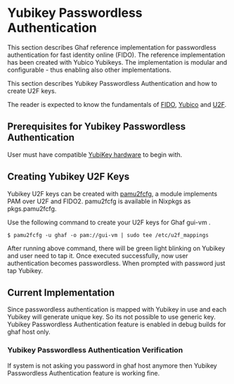 <!--
    Copyright 2022-2023 TII (SSRC) and the Ghaf contributors
    SPDX-License-Identifier: CC-BY-SA-4.0
-->

# Yubikey Passwordless Authentication

This section describes Ghaf reference implementation for passwordless authentication for fast identity online (FIDO). The reference implementation has been created with Yubico Yubikeys.
The implementation is modular and configurable - thus enabling also other implementations.

This section describes Yubikey Passwordless Authentication and how to create U2F keys.

The reader is expected to know the fundamentals of [FIDO](https://fidoalliance.org/specifications/), [Yubico](https://www.yubico.com/) and [U2F](https://developers.yubico.com/U2F/).

## Prerequisites for Yubikey Passwordless Authentication

User must have compatible [YubiKey hardware](https://www.yubico.com/products/) to begin with.

## Creating Yubikey U2F Keys

Yubikey U2F keys can be created with [pamu2fcfg](https://developers.yubico.com/pam-u2f/), a module implements PAM over U2F and FIDO2. pamu2fcfg is available in Nixpkgs as pkgs.pamu2fcfg.

Use the following command to create your U2F keys for Ghaf gui-vm .
```
$ pamu2fcfg -u ghaf -o pam://gui-vm | sudo tee /etc/u2f_mappings
```

After running above command, there will be green light blinking on Yubikey and user need to tap it.
Once executed successfully, now user authentication becomes passwordless. When prompted with password just tap Yubikey.

## Current Implementation

Since passwordless authentication is mapped with Yubikey in use and each Yubikey will generate unique key. So its not possible to use generic key.
Yubikey Passwordless Authentication feature is enabled in debug builds for ghaf host only.

### Yubikey Passwordless Authentication Verification
If system is not asking you password in ghaf host anymore then Yubikey Passwordless Authentication feature is working fine.
